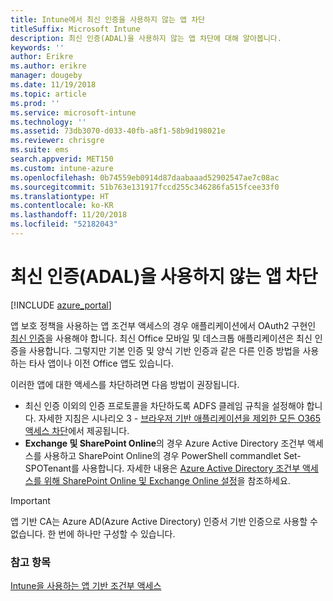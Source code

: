 ```yaml
---
title: Intune에서 최신 인증을 사용하지 않는 앱 차단
titleSuffix: Microsoft Intune
description: 최신 인증(ADAL)을 사용하지 않는 앱 차단에 대해 알아봅니다.
keywords: ''
author: Erikre
ms.author: erikre
manager: dougeby
ms.date: 11/19/2018
ms.topic: article
ms.prod: ''
ms.service: microsoft-intune
ms.technology: ''
ms.assetid: 73db3070-d033-40fb-a8f1-58b9d198021e
ms.reviewer: chrisgre
ms.suite: ems
search.appverid: MET150
ms.custom: intune-azure
ms.openlocfilehash: 0b74559eb0914d87daabaaad52902547ae7c08ac
ms.sourcegitcommit: 51b763e131917fccd255c346286fa515fcee33f0
ms.translationtype: HT
ms.contentlocale: ko-KR
ms.lasthandoff: 11/20/2018
ms.locfileid: "52182043"
---
```

# <a name="block-apps-that-do-not-use-modern-authentication-adal"></a>최신 인증(ADAL)을 사용하지 않는 앱 차단

[!INCLUDE [azure_portal](./includes/azure_portal.md)]

앱 보호 정책을 사용하는 앱 조건부 액세스의 경우 애플리케이션에서 OAuth2 구현인 [최신 인증](https://support.office.com/article/Using-Office-365-modern-authentication-with-Office-clients-776c0036-66fd-41cb-8928-5495c0f9168a)을 사용해야 합니다. 최신 Office 모바일 및 데스크톱 애플리케이션은 최신 인증을 사용합니다. 그렇지만 기본 인증 및 양식 기반 인증과 같은 다른 인증 방법을 사용하는 타사 앱이나 이전 Office 앱도 있습니다.

이러한 앱에 대한 액세스를 차단하려면 다음 방법이 권장됩니다.

* 최신 인증 이외의 인증 프로토콜을 차단하도록 ADFS 클레임 규칙을 설정해야 합니다. 자세한 지침은 시나리오 3 - [브라우저 기반 애플리케이션을 제외한 모든 O365 액세스 차단](https://technet.microsoft.com/library/dn592182.aspx)에서 제공됩니다.
* **Exchange 및 SharePoint Online**의 경우 Azure Active Directory 조건부 액세스를 사용하고 SharePoint Online의 경우 PowerShell commandlet Set-SPOTenant를 사용합니다. 자세한 내용은 [Azure Active Directory 조건부 액세스를 위해 SharePoint Online 및 Exchange Online 설정](https://docs.microsoft.com/azure/active-directory/active-directory-conditional-access-no-modern-authentication#legacy-authentication-protocols)을 참조하세요.


>[!IMPORTANT]
>앱 기반 CA는 Azure AD(Azure Active Directory) 인증서 기반 인증으로 사용할 수 없습니다. 한 번에 하나만 구성할 수 있습니다.

### <a name="see-also"></a>참고 항목
[Intune을 사용하는 앱 기반 조건부 액세스](app-based-conditional-access-intune.md)
